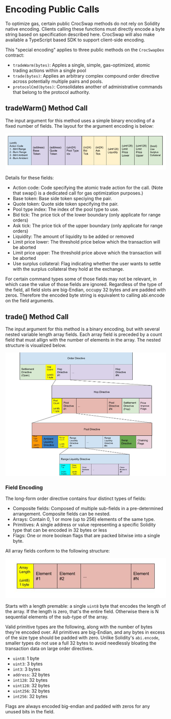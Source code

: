 # Encoding Public Calls

To optimize gas, certain public CrocSwap methods do not rely on Solidity native encoding. Clients calling these functions must directly encode a byte string
based on specification described here. CrocSwap will also make available a TypeScript based SDK to support client-side encoding.

This "special encoding" applies to three public methods on the `CrocSwapDex` contract:

* `tradeWarm(bytes)`: Apples a single, simple, gas-optimized, atomic trading actions within a single pool
* `trade(bytes)`: Applies an arbitrary complex compound order directive across potentially multiple pairs and pools.
* `protocolCmd(bytes)`: Consolidates another of administrative commands that belong to the protocol authority.

## tradeWarm() Method Call

The input argument for this method uses a simple binary encoding of a fixed number of fields. The layout for the argument encoding is below:

![tradeWarm() Encoding](assets/WarmPath.png)

Details for these fields:
* Action code: Code specifying the atomic trade action for the call. (Note that swap() is a dedicated call for gas optimization purposes.)
* Base token: Base side token speciying the pair.
* Quote token: Quote side token specifying the pair.
* Pool type index: The index of the pool type to use.
* Bid tick: The price tick of the lower boundary (only applicate for range orders)
* Ask tick: The price tick of the upper boundary (only applicate for range orders)
* Liquidity: The amount of liquidity to be added or removed
* Limit price lower: The threshold price below which the transaction will be aborted
* Limit price upper: The threshold price above which the transaction will be aborted
* Use surplus collateral: Flag indicating whether the user wants to settle with the surplus collateral they hold at the exchange.

For certain command types some of those fields may not be relevant, in which case the value of those fields are ignored. Regardless of the type of the field, all
field slots are big-Endian, occupy 32 bytes and are padded with zeros. Therefore the encoded byte string is equivalent to calling abi.encode on the field arguments.

## trade() Method Call

The input argument for this method is a binary encoding, but with several nested variable length array fields. Each array field is preceded by a count field that
must allign with the number of elements in the array. The nested structure is visualized below. 

![trade() Order Directive](assets/OrderDirective.jpg)

### Field Encoding

The long-form order directive contains four distinct types of fields:

* Composite fields: Composed of multiple sub-fields in a pre-determined arrangement. Composite fields can be nested.
* Arrays: Contain 0, 1 or more (up to 256) elements of the same type. 
* Primitives: A single address or value representing a specific Solidity type that can be encoded in 32 bytes or less
* Flags: One or more boolean flags that are packed bitwise into a single byte.

All array fields conform to the following structure:

![trade() Order Directive](assets/Array.jpg)

Starts with a length premable: a single `uint8` byte that encodes the length of the array. If the length is zero, that's the entire field. Otherwise 
there is N sequential elements of the sub-type of the array. 

Valid primitive types are the following, along with the number of bytes they're encoded over. All primitives are big-Endian, and any bytes in excess of the 
size type should be padded with zero. Unlike Solidity's `abi.encode`, smaller types do not use a full 32 bytes to avoid needlessly bloating the transaction
data on large order directives.

* `uint8`: 1 byte
* `uint3`: 3 bytes
* `int3`: 3 bytes
* `address`: 32 bytes
* `int128`: 32 bytes
* `uint128`: 32 bytes
* `uint256`: 32 bytes
* `int256`: 32 bytes

Flags are always encoded big-endian and padded with zeros for any unused bits in the field.
